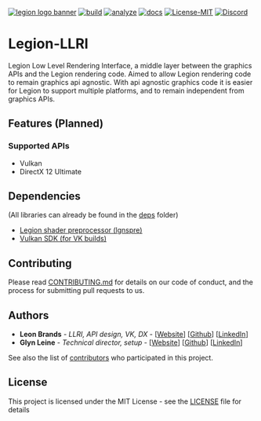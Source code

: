 [![legion logo banner](https://cdn.discordapp.com/attachments/682321169541890070/767684570199359499/banner.png)](https://legion-engine.com)
[![build](https://github.com/Legion-Engine/Legion-Engine/workflows/build-action/badge.svg)](https://github.com/Legion-Engine/Legion-LLRI/actions?query=workflow%3Abuild-action)
[![analyze](https://github.com/Legion-Engine/Legion-Engine/workflows/analyze-action/badge.svg)](https://github.com/Legion-Engine/Legion-LLRI/actions?query=workflow%3Aanalyze-action)
[![docs](https://github.com/Legion-Engine/Legion-Engine/workflows/docs-action/badge.svg)](https://docs.legion-engine.com)
[![License-MIT](https://img.shields.io/github/license/Legion-Engine/Legion-Engine)](https://github.com/Legion-Engine/Legion-LLRI/blob/main/LICENSE)
[![Discord](https://img.shields.io/discord/682321168610623707.svg?label=&logo=discord&logoColor=ffffff&color=7389D8&labelColor=6A7EC2)](https://discord.gg/unVNRbd)
# Legion-LLRI
Legion Low Level Rendering Interface, a middle layer between the graphics APIs and the Legion rendering code. Aimed to allow Legion rendering code to remain graphics api agnostic. With api agnostic graphics code it is easier for Legion to support multiple platforms, and to remain independent from graphics APIs.

## Features (Planned)
### Supported APIs
- Vulkan
- DirectX 12 Ultimate

## Dependencies
(All libraries can already be found in the [deps](https://github.com/Legion-Engine/Legion-LLRI/tree/main/deps) folder)
* [Legion shader preprocessor (lgnspre)](https://github.com/Legion-Engine/LegionShaderPreprocess)
* [Vulkan SDK (for VK builds)](https://www.lunarg.com/vulkan-sdk/)

## Contributing

Please read [CONTRIBUTING.md](CONTRIBUTING.md) for details on our code of conduct, and the process for submitting pull requests to us.

## Authors

* **Leon Brands** - *LLRI, API design, VK, DX* - [[Website](https://leonbrands.software)] [[Github](https://github.com/LeonBrands)] [[LinkedIn](https://www.linkedin.com/in/leonbrands/)]
* **Glyn Leine** - *Technical director, setup* - [[Website](https://glynleine.com)] [[Github](https://github.com/GlynLeine)] [[LinkedIn](https://www.linkedin.com/in/glyn-leine-7140a8167/)]

See also the list of [contributors](AUTHORS.md) who participated in this project.

## License
This project is licensed under the MIT License - see the [LICENSE](LICENSE) file for details



